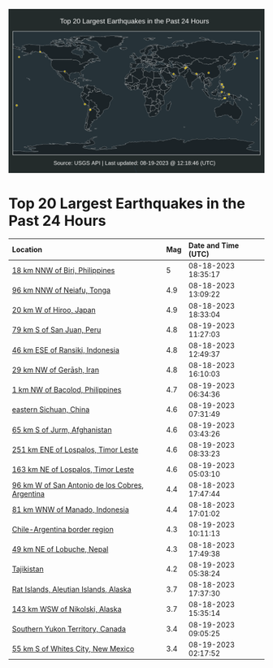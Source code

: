 ![Map](./map.png)

# Top 20 Largest Earthquakes in the Past 24 Hours

| Location | Mag | Date and Time (UTC) |
|:---|:---|:---|
| [18 km NNW of Biri, Philippines](https://earthquake.usgs.gov/earthquakes/eventpage/us7000kpba) | 5 | 08-18-2023 18:35:17 |
| [96 km NNW of Neiafu, Tonga](https://earthquake.usgs.gov/earthquakes/eventpage/us7000kp7p) | 4.9 | 08-18-2023 13:09:22 |
| [20 km W of Hiroo, Japan](https://earthquake.usgs.gov/earthquakes/eventpage/us7000kpb9) | 4.9 | 08-18-2023 18:33:04 |
| [79 km S of San Juan, Peru](https://earthquake.usgs.gov/earthquakes/eventpage/us7000kpg6) | 4.8 | 08-19-2023 11:27:03 |
| [46 km ESE of Ransiki, Indonesia](https://earthquake.usgs.gov/earthquakes/eventpage/us7000kp7m) | 4.8 | 08-18-2023 12:49:37 |
| [29 km NW of Gerāsh, Iran](https://earthquake.usgs.gov/earthquakes/eventpage/us7000kp9x) | 4.8 | 08-18-2023 16:10:03 |
| [1 km NW of Bacolod, Philippines](https://earthquake.usgs.gov/earthquakes/eventpage/us7000kpfc) | 4.7 | 08-19-2023 06:34:36 |
| [eastern Sichuan, China](https://earthquake.usgs.gov/earthquakes/eventpage/us7000kpfg) | 4.6 | 08-19-2023 07:31:49 |
| [65 km S of Jurm, Afghanistan](https://earthquake.usgs.gov/earthquakes/eventpage/us7000kper) | 4.6 | 08-19-2023 03:43:26 |
| [251 km ENE of Lospalos, Timor Leste](https://earthquake.usgs.gov/earthquakes/eventpage/us7000kpfm) | 4.6 | 08-19-2023 08:33:23 |
| [163 km NE of Lospalos, Timor Leste](https://earthquake.usgs.gov/earthquakes/eventpage/us7000kpf1) | 4.6 | 08-19-2023 05:03:10 |
| [96 km W of San Antonio de los Cobres, Argentina](https://earthquake.usgs.gov/earthquakes/eventpage/us7000kpaq) | 4.4 | 08-18-2023 17:47:44 |
| [81 km WNW of Manado, Indonesia](https://earthquake.usgs.gov/earthquakes/eventpage/us7000kpai) | 4.4 | 08-18-2023 17:01:02 |
| [Chile-Argentina border region](https://earthquake.usgs.gov/earthquakes/eventpage/us7000kpfz) | 4.3 | 08-19-2023 10:11:13 |
| [49 km NE of Lobuche, Nepal](https://earthquake.usgs.gov/earthquakes/eventpage/us7000kpar) | 4.3 | 08-18-2023 17:49:38 |
| [Tajikistan](https://earthquake.usgs.gov/earthquakes/eventpage/us7000kpf7) | 4.2 | 08-19-2023 05:38:24 |
| [Rat Islands, Aleutian Islands, Alaska](https://earthquake.usgs.gov/earthquakes/eventpage/us7000kpaw) | 3.7 | 08-18-2023 17:37:30 |
| [143 km WSW of Nikolski, Alaska](https://earthquake.usgs.gov/earthquakes/eventpage/us7000kp9v) | 3.7 | 08-18-2023 15:35:14 |
| [Southern Yukon Territory, Canada](https://earthquake.usgs.gov/earthquakes/eventpage/ak023am6j7a9) | 3.4 | 08-19-2023 09:05:25 |
| [55 km S of Whites City, New Mexico](https://earthquake.usgs.gov/earthquakes/eventpage/tx2023qekg) | 3.4 | 08-19-2023 02:17:52 |
